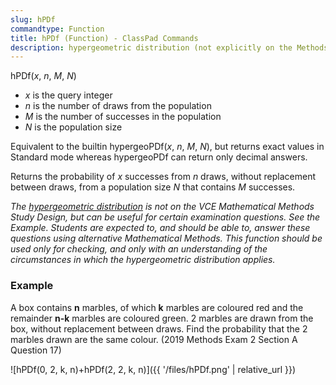 ```yaml
---
slug: hPDf
commandtype: Function
title: hPDf (Function) - ClassPad Commands
description: hypergeometric distribution (not explicitly on the Methods Study Design, but useful for certain examination questions)
---
```


hPDf(*x*, *n*, *M*, *N*)
- *x* is the query integer
- *n* is the number of draws from the population
- *M* is the number of successes in the population
- *N* is the population size

Equivalent to the builtin hypergeoPDf(*x*, *n*, *M*, *N*), but returns exact values in Standard mode whereas hypergeoPDf can return only decimal answers.

Returns the probability of *x* successes from *n* draws, without replacement between draws, from a population size *N* that contains *M* successes.

*The [hypergeometric distribution](https://en.wikipedia.org/wiki/Hypergeometric_distribution) is not on the VCE Mathematical Methods Study Design, but can be useful for certain examination questions. See the Example. Students are expected to, and should be able to, answer these questions using alternative Mathematical Methods. This function should be used only for checking, and only with an understanding of the circumstances in which the hypergeometric distribution applies.*

### Example

A box contains **n** marbles, of which **k** marbles are coloured red and the remainder **n-k** marbles are coloured green. 2 marbles are drawn from the box, without replacement between draws. Find the probability that the 2 marbles drawn are the same colour. (2019 Methods Exam 2 Section A Question 17)

![hPDf(0, 2, k, n)+hPDf(2, 2, k, n)]({{ '/files/hPDf.png' | relative_url }})